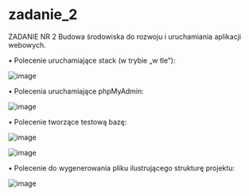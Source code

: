 # zadanie_2
ZADANIE NR 2 Budowa środowiska do rozwoju i uruchamiania aplikacji webowych.

•	Polecenie uruchamiające stack (w trybie „w tle”):

![image](https://user-images.githubusercontent.com/94685113/144512878-6b7c8e52-730f-45d3-ad6f-b1d4a5112865.png)

•	Polecenia uruchamiające phpMyAdmin:

 ![image](https://user-images.githubusercontent.com/94685113/144508825-0f132886-5164-44ff-8fcd-c3154c0f2499.png)

•	Polecenie tworzące testową bazę:

 ![image](https://user-images.githubusercontent.com/94685113/144508805-559ad05b-367d-4a46-ac18-c0eca8e549f0.png)

 ![image](https://user-images.githubusercontent.com/94685113/144508780-300715f6-71d5-4577-9a56-175d641bc4f0.png)

•	Polecenie do wygenerowania pliku ilustrującego strukturę projektu:

 ![image](https://user-images.githubusercontent.com/94685113/144508772-fc2e4780-d687-4c53-a7bc-170fcffc73d8.png)


